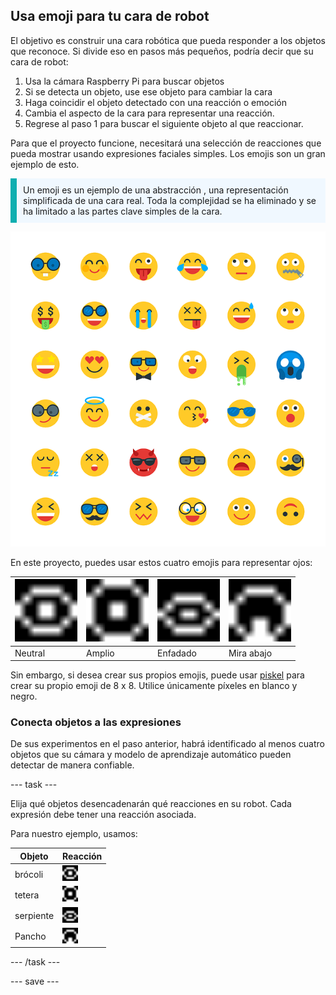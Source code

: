 ## Usa emoji para tu cara de robot

El objetivo es construir una cara robótica que pueda responder a los objetos que reconoce. Si divide eso en pasos más pequeños, podría decir que su cara de robot:

1. Usa la cámara Raspberry Pi para buscar objetos
2. Si se detecta un objeto, use ese objeto para cambiar la cara
3. Haga coincidir el objeto detectado con una reacción o emoción
4. Cambia el aspecto de la cara para representar una reacción.
5. Regrese al paso 1 para buscar el siguiente objeto al que reaccionar.

Para que el proyecto funcione, necesitará una selección de reacciones que pueda mostrar usando expresiones faciales simples. Los emojis son un gran ejemplo de esto.

<p style="border-left: solid; border-width:10px; border-color: #0faeb0; background-color: aliceblue; padding: 10px;">Un emoji es un ejemplo de una abstracción <span style="color: #0faeb0"></span>, una representación simplificada de una cara real. Toda la complejidad se ha eliminado y se ha limitado a las partes clave simples de la cara.</p>

![Una variedad de emojis.](images/emojis.png)

En este proyecto, puedes usar estos cuatro emojis para representar ojos:

| <img src="resources/neutral.png" alt="Arte de 8 por 8 píxeles de una cara neutral" width="100" /> | <img src="resources/wide.png" alt="Arte de 8 por 8 píxeles de una cara con los ojos muy abiertos" width="100" /> | <img src="resources/angry.png" alt="Arte de 8 por 8 píxeles de una cara enojada" width="100" /> | <img src="resources/look_down.png" alt="Arte de 8 por 8 píxeles de una cara mirando hacia abajo" width="100" /> |
| ------------------------------------------------------------------------------------------------------------------ | --------------------------------------------------------------------------------------------------------------------------------- | ---------------------------------------------------------------------------------------------------------------- | -------------------------------------------------------------------------------------------------------------------------------- |
| Neutral                                                                                                            | Amplio                                                                                                                            | Enfadado                                                                                                         | Mira abajo                                                                                                                       |



Sin embargo, si desea crear sus propios emojis, puede usar [piskel](https://www.piskelapp.com) para crear su propio emoji de 8 x 8. Utilice únicamente píxeles en blanco y negro.


### Conecta objetos a las expresiones

De sus experimentos en el paso anterior, habrá identificado al menos cuatro objetos que su cámara y modelo de aprendizaje automático pueden detectar de manera confiable.

--- task ---

Elija qué objetos desencadenarán qué reacciones en su robot. Cada expresión debe tener una reacción asociada.

Para nuestro ejemplo, usamos:

| Objeto    | Reacción                                                                                                                         |
| --------- | -------------------------------------------------------------------------------------------------------------------------------- |
| brócoli   | <img src="resources/neutral.png" alt="Arte de 8 por 8 píxeles de una cara neutral" width="25" />                |
| tetera    | <img src="resources/wide.png" alt="Arte de 8 por 8 píxeles de una cara con los ojos muy abiertos" width="25" /> |
| serpiente | <img src="resources/angry.png" alt="Arte de 8 por 8 píxeles de una cara enojada" width="25" />                  |
| Pancho    | <img src="resources/look_down.png" alt="Arte de 8 por 8 píxeles de una cara mirando hacia abajo" width="25" />  |

--- /task ---

--- save ---
